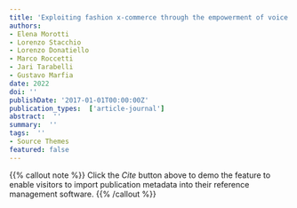 ```yaml
---
title: 'Exploiting fashion x-commerce through the empowerment of voice in the fashion virtual reality arena  Integrating voice assistant and virtual reality technologies for fashion communication'
authors:
- Elena Morotti
- Lorenzo Stacchio
- Lorenzo Donatiello
- Marco Roccetti
- Jari Tarabelli
- Gustavo Marfia
date: 2022
doi: ''
publishDate: '2017-01-01T00:00:00Z'
publication_types:  ['article-journal']
abstract:  ''
summary:  ''
tags:  ''
- Source Themes
featured: false
---
```

{{% callout note %}}
 Click the *Cite* button above to demo the feature to enable visitors to import publication metadata into their reference management software. 
{{% /callout %}}
